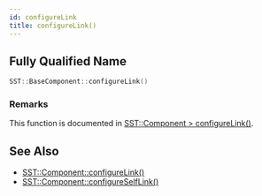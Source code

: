 ```yaml
---
id: configureLink
title: configureLink()
---
```

## Fully Qualified Name
```cpp
SST::BaseComponent::configureLink()
```

### Remarks

This function is documented in [SST::Component > configureLink()](cpp/component/configureLink).


## See Also
- [SST::Component::configureLink()](cpp/component/configureLink)
- [SST::Component::configureSelfLink()](cpp/component/configureSelfLink)